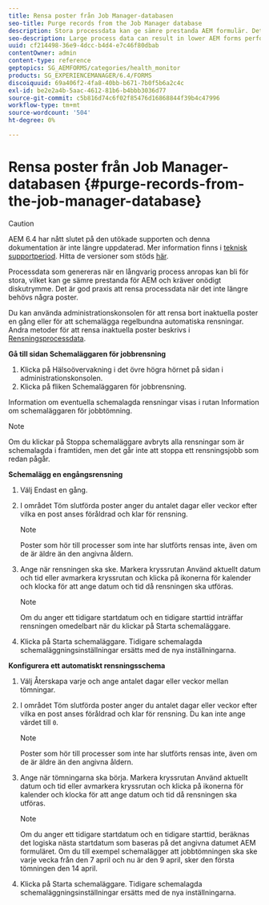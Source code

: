 ```yaml
---
title: Rensa poster från Job Manager-databasen
seo-title: Purge records from the Job Manager database
description: Stora processdata kan ge sämre prestanda AEM formulär. Det är god praxis att rensa processdata när det inte längre behövs några poster.
seo-description: Large process data can result in lower AEM forms performance. It is good practice to purge process data when records are no longer necessary.
uuid: cf214498-36e9-4dcc-b4d4-e7c46f80dbab
contentOwner: admin
content-type: reference
geptopics: SG_AEMFORMS/categories/health_monitor
products: SG_EXPERIENCEMANAGER/6.4/FORMS
discoiquuid: 69a406f2-4fa8-40bb-b671-7b0f5b6a2c4c
exl-id: be2e2a4b-5aac-4612-81b6-b4bbb3036d77
source-git-commit: c5b816d74c6f02f85476d16868844f39b4c47996
workflow-type: tm+mt
source-wordcount: '504'
ht-degree: 0%

---
```


# Rensa poster från Job Manager-databasen {#purge-records-from-the-job-manager-database}

>[!CAUTION]
>
>AEM 6.4 har nått slutet på den utökade supporten och denna dokumentation är inte längre uppdaterad. Mer information finns i [teknisk supportperiod](https://helpx.adobe.com/support/programs/eol-matrix.html). Hitta de versioner som stöds [här](https://experienceleague.adobe.com/docs/).

Processdata som genereras när en långvarig process anropas kan bli för stora, vilket kan ge sämre prestanda för AEM och kräver onödigt diskutrymme. Det är god praxis att rensa processdata när det inte längre behövs några poster.

Du kan använda administrationskonsolen för att rensa bort inaktuella poster en gång eller för att schemalägga regelbundna automatiska rensningar. Andra metoder för att rensa inaktuella poster beskrivs i [Rensningsprocessdata](/help/forms/using/admin-help/purging-process-data.md#purging-process-data).

**Gå till sidan Schemaläggaren för jobbrensning**

1. Klicka på Hälsoövervakning i det övre högra hörnet på sidan i administrationskonsolen.
1. Klicka på fliken Schemaläggaren för jobbrensning.

Information om eventuella schemalagda rensningar visas i rutan Information om schemaläggaren för jobbtömning.

>[!NOTE]
>
>Om du klickar på Stoppa schemaläggare avbryts alla rensningar som är schemalagda i framtiden, men det går inte att stoppa ett rensningsjobb som redan pågår.

**Schemalägg en engångsrensning**

1. Välj Endast en gång.
1. I området Töm slutförda poster anger du antalet dagar eller veckor efter vilka en post anses föråldrad och klar för rensning.

   >[!NOTE]
   >
   >Poster som hör till processer som inte har slutförts rensas inte, även om de är äldre än den angivna åldern.

1. Ange när rensningen ska ske. Markera kryssrutan Använd aktuellt datum och tid eller avmarkera kryssrutan och klicka på ikonerna för kalender och klocka för att ange datum och tid då rensningen ska utföras.

   >[!NOTE]
   >
   >Om du anger ett tidigare startdatum och en tidigare starttid inträffar rensningen omedelbart när du klickar på Starta schemaläggare.

1. Klicka på Starta schemaläggare. Tidigare schemalagda schemaläggningsinställningar ersätts med de nya inställningarna.

**Konfigurera ett automatiskt rensningsschema**

1. Välj Återskapa varje och ange antalet dagar eller veckor mellan tömningar.
1. I området Töm slutförda poster anger du antalet dagar eller veckor efter vilka en post anses föråldrad och klar för rensning. Du kan inte ange värdet till `0`.

   >[!NOTE]
   >
   >Poster som hör till processer som inte har slutförts rensas inte, även om de är äldre än den angivna åldern.

1. Ange när tömningarna ska börja. Markera kryssrutan Använd aktuellt datum och tid eller avmarkera kryssrutan och klicka på ikonerna för kalender och klocka för att ange datum och tid då rensningen ska utföras.

   >[!NOTE]
   >
   >Om du anger ett tidigare startdatum och en tidigare starttid, beräknas det logiska nästa startdatum som baseras på det angivna datumet AEM formuläret. Om du till exempel schemalägger att jobbtömningen ska ske varje vecka från den 7 april och nu är den 9 april, sker den första tömningen den 14 april.

1. Klicka på Starta schemaläggare. Tidigare schemalagda schemaläggningsinställningar ersätts med de nya inställningarna.
